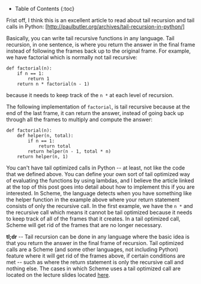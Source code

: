 * Table of Contents
{:toc}

Frist off, I think this is an excellent article to read about tail recursion and tail calls in Python: [http://paulbutler.org/archives/tail-recursion-in-python/]

Basically, you can write tail recursive functions in any language. Tail recursion, in one sentence, is where you return the answer in the final frame instead of following the frames back up to the original frame. For example, we have factorial which is normally not tail recursive:

    def factorial(n):
        if n == 1:
            return 1
        return n * factorial(n - 1)

because it needs to keep track of the `n *` at each level of recursion.

The following implementation of `factorial`, is tail recursive because at the end of the last frame, it can return the answer, instead of going back up through all the frames to multiply and compute the answer:

    def factorial(n):
        def helper(n, total):
            if n == 1:
                return total
            return helper(n - 1, total * n)
        return helper(n, 1)

You can't have tail optimized calls in Python -- at least, not like the code that we defined above. You can define your own sort of tail optimized way of evaluating the functions by using lambdas, and I believe the article linked at the top of this post goes into detail about how to implement this if you are interested. In Scheme, the language detects when you have something like the helper function in the example above where your return statement consists of only the recursive call. In the first example, we have the `n *` and the recursive call which means it cannot be tail optimized because it needs to keep track of all of the frames that it creates. In a tail optimized call, Scheme will get rid of the frames that are no longer necessary.

__tl;dr__ -- Tail recursion can be done in any language where the basic idea is that you return the answer in the final frame of recursion. Tail optimized calls are a Scheme (and some other languages, not including Python) feature where it will get rid of the frames above, if certain conditions are met -- such as where the return statement is only the recursive call and nothing else. The cases in which Scheme uses a tail optimized call are located on the lecture slides located [here](http://www-inst.eecs.berkeley.edu/~cs61a/sp13/slides/35-TailCalls_6pp.pdf).